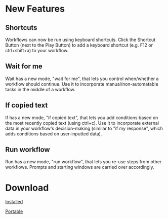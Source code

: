 # New Features

## Shortcuts


Workflows can now be run using keyboard shortcuts. Click the Shortcut Button (next to the Play Button) to add a keyboard shortcut (e.g. F12 or ctrl+shift+a) to your workflow.

## Wait for me

Wait has a new mode, "wait for me", that lets you control when/whether a workflow should continue. Use it to incorporate manual/non-automatable tasks in the middle of a workflow.

## If copied text

If has a new mode, "if copied text", that lets you add conditions based on the most recently copied text (using ctrl+c). Use it to incorporate external data in your workflow's decision-making (similar to "if my response", which adds conditions based on user-inputted data).

## Run workflow

Run has a new mode, "run workflow", that lets you re-use steps from other workflows. Prompts and starting windows are carried over accordingly.

# Download

[Installed](https://github.com/stepwiseapp/download/releases/latest/download/Stepwise.Setup.exe)

[Portable](https://github.com/stepwiseapp/download/releases/latest/download/Stepwise.zip)
